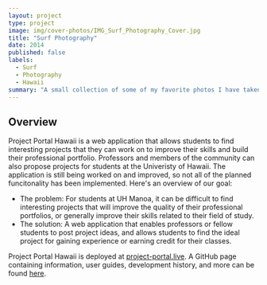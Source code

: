 ```yaml
---
layout: project
type: project
image: img/cover-photos/IMG_Surf_Photography_Cover.jpg
title: "Surf Photography"
date: 2014
published: false
labels:
  - Surf
  - Photography
  - Hawaii
summary: "A small collection of some of my favorite photos I have taken."
---
```


## Overview

Project Portal Hawaii is a web application that allows students to find interesting projects that they can work on to improve their skills and build their professional portfolio. Professors and members of the community can also propose projects for students at the Univeristy of Hawaii. The application is still being worked on and improved, so not all of the planned funcitonality has been implemented. Here's an overview of our goal:  

* The problem: For students at UH Manoa, it can be difficult to find interesting projects that will improve the quality of their professional portfolios, or generally improve their skills related to their field of study.
* The solution: A web application that enables professors or fellow students to post project ideas, and allows students to find the ideal project for gaining experience or earning credit for their classes.

Project Portal Hawaii is deployed at [project-portal.live]("https://project-portal.live"). A GitHub page containing information, user guides, development history, and more can be found [here]("https://project-portal-hawaii.github.io").  


